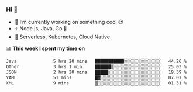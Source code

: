 ### Hi 👋

<!--
**nodejh/nodejh** is a ✨ _special_ ✨ repository because its `README.md` (this file) appears on your GitHub profile.

Here are some ideas to get you started:

- 🔭 I’m currently working on ...
- 🌱 I’m currently learning ...
- 👯 I’m looking to collaborate on ...
- 🤔 I’m looking for help with ...
- 💬 Ask me about ...
- 📫 How to reach me: ...
- 😄 Pronouns: ...
- ⚡ Fun fact: ...
-->

- 🔭 I’m currently working on something cool :wink:
- ⚡ Node.js, Java, Go :thought_balloon:
- 🤖 Serverless, Kubernetes, Cloud Native

📊 **This week I spent my time on**

<!--START_SECTION:waka-->

```txt
Java              5 hrs 20 mins   ███████████░░░░░░░░░░░░░░   44.26 %
Other             3 hrs 1 min     ██████▒░░░░░░░░░░░░░░░░░░   25.03 %
JSON              2 hrs 20 mins   █████░░░░░░░░░░░░░░░░░░░░   19.39 %
YAML              51 mins         █▓░░░░░░░░░░░░░░░░░░░░░░░   07.07 %
XML               9 mins          ▒░░░░░░░░░░░░░░░░░░░░░░░░   01.31 %
```

<!--END_SECTION:waka-->


<!--
:traffic_light: **Visitors**

![visitors](https://visitor-badge.glitch.me/badge?page_id=nodejh.nodejh)
-->
